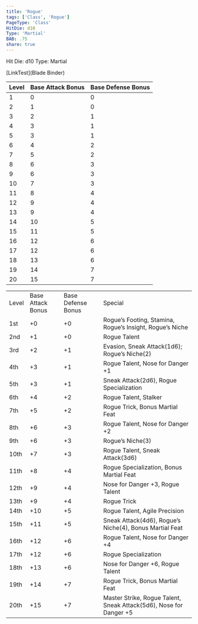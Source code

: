 ```yaml
---
title: 'Rogue'
tags: ['Class', 'Rogue']
PageType: 'Class'
HitDie: d10
Type: 'Martial'
BAB: .75
share: true
---
```


Hit Die: d10
Type: Martial



[LinkTest](Blade Binder)


| Level | Base Attack Bonus | Base Defense Bonus |
| ----- | ----------------- | ------------------ |
| 1     | 0                 | 0                  |
| 2     | 1                 | 0                  |
| 3     | 2                 | 1                  |
| 4     | 3                 | 1                  |
| 5     | 3                 | 1                  |
| 6     | 4                 | 2                  |
| 7     | 5                 | 2                  |
| 8     | 6                 | 3                  |
| 9     | 6                 | 3                  |
| 10    | 7                 | 3                  |
| 11    | 8                 | 4                  |
| 12    | 9                 | 4                  |
| 13    | 9                 | 4                  |
| 14    | 10                | 5                  |
| 15    | 11                | 5                  |
| 16    | 12                | 6                  |
| 17    | 12                | 6                  |
| 18    | 13                | 6                  |
| 19    | 14                | 7                  |
| 20    | 15                | 7                  |



|   |   |   |   |
|---|---|---|---|
|Level|Base Attack Bonus|Base Defense Bonus|Special|
|1st|+0|+0|Rogue’s Footing, Stamina, Rogue’s Insight, Rogue’s Niche|
|2nd|+1|+0|Rogue Talent|
|3rd|+2|+1|Evasion, Sneak Attack(1d6); Rogue’s Niche(2)|
|4th|+3|+1|Rogue Talent, Nose for Danger +1|
|5th|+3|+1|Sneak Attack(2d6), Rogue Specialization|
|6th|+4|+2|Rogue Talent, Stalker|
|7th|+5|+2|Rogue Trick, Bonus Martial Feat|
|8th|+6|+3|Rogue Talent, Nose for Danger +2|
|9th|+6|+3|Rogue’s Niche(3)|
|10th|+7|+3|Rogue Talent, Sneak Attack(3d6)|
|11th|+8|+4|Rogue Specialization, Bonus Martial Feat|
|12th|+9|+4|Nose for Danger +3, Rogue Talent|
|13th|+9|+4|Rogue Trick|
|14th|+10|+5|Rogue Talent, Agile Precision|
|15th|+11|+5|Sneak Attack(4d6), Rogue’s Niche(4), Bonus Martial Feat|
|16th|+12|+6|Rogue Talent, Nose for Danger +4|
|17th|+12|+6|Rogue Specialization|
|18th|+13|+6|Nose for Danger +6, Rogue Talent|
|19th|+14|+7|Rogue Trick, Bonus Martial Feat|
|20th|+15|+7|Master Strike, Rogue Talent, Sneak Attack(5d6), Nose for Danger +5|